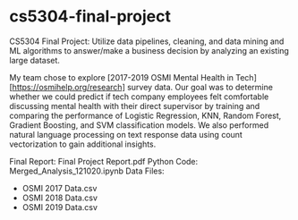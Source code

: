 # cs5304-final-project

CS5304 Final Project: Utilize data pipelines, cleaning, and data mining and ML algorithms to answer/make a business decision by analyzing an existing large dataset. 

My team chose to explore [2017-2019 OSMI Mental Health in Tech][https://osmihelp.org/research] survey data. Our goal was to determine whether we could predict if tech company employees felt comfortable discussing mental health with their direct supervisor by training and comparing the performance of Logistic Regression, KNN, Random Forest, Gradient Boosting, and SVM classification models. We also performed natural language processing on text response data using count vectorization to gain additional insights.

Final Report: Final Project Report.pdf
Python Code: Merged_Analysis_121020.ipynb
Data Files:
* OSMI 2017 Data.csv
* OSMI 2018 Data.csv
* OSMI 2019 Data.csv
